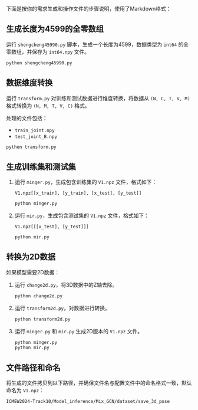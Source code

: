 下面是按你的需求生成和操作文件的步骤说明，使用了Markdown格式：

## 生成长度为4599的全零数组
运行 `shengcheng45990.py` 脚本，生成一个长度为4599，数据类型为 `int64` 的全零数组，并保存为 `int64.npy` 文件。

```bash
python shengcheng45990.py
```

## 数据维度转换
运行 `transform.py` 对训练和测试数据进行维度转换，将数据从 `(N, C, T, V, M)` 格式转换为 `(N, M, T, V, C)` 格式。

处理的文件包括：
- `train_joint.npy`
- `test_joint_B.npy`

```bash
python transform.py
```

## 生成训练集和测试集
1. 运行 `minger.py`，生成包含训练集的 `V1.npz` 文件，格式如下：
    ```
    V1.npz[[x_train], [y_train], [x_test], [y_test]]
    ```

    ```bash
    python minger.py
    ```

2. 运行 `mir.py`，生成包含测试集的 `V1.npz` 文件，格式如下：
    ```
    V1.npz[[[x_test], [y_test]]]
    ```

    ```bash
    python mir.py
    ```

## 转换为2D数据
如果模型需要2D数据：
1. 运行 `change2d.py`，将3D数据中的Z轴去除。
   
    ```bash
    python change2d.py
    ```

2. 运行 `transform2d.py`，对数据进行转换。

    ```bash
    python transform2d.py
    ```

3. 运行 `minger.py` 和 `mir.py` 生成2D版本的 `V1.npz` 文件。

    ```bash
    python minger.py
    python mir.py
    ```

## 文件路径和命名
将生成的文件拷贝到以下路径，并确保文件名与配置文件中的命名格式一致，默认命名为 `V1.npz`：
```
ICMEW2024-Track10/Model_inference/Mix_GCN/dataset/save_3d_pose
```